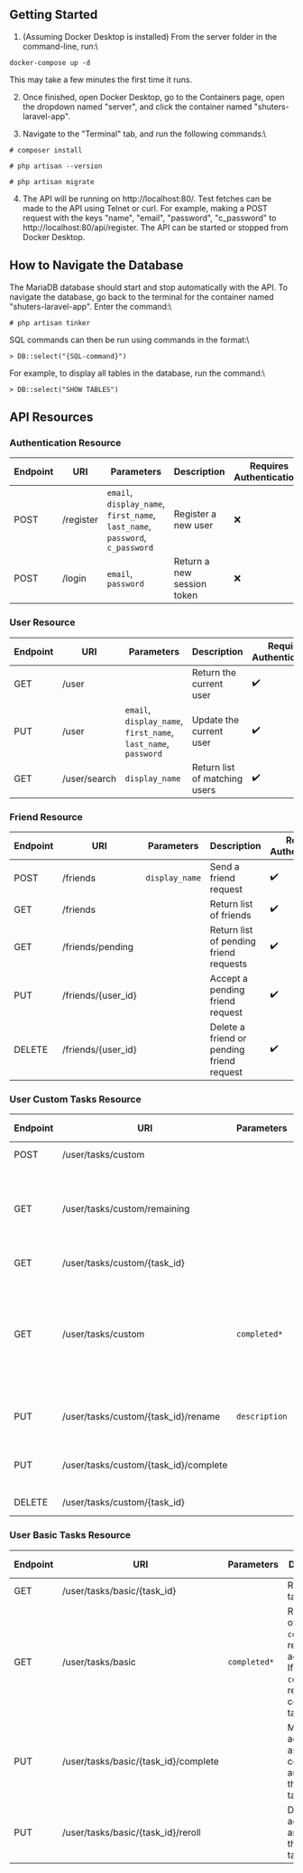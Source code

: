   

## Getting Started

  

1. (Assuming Docker Desktop is installed) From the server folder in the command-line, run:\

`docker-compose up -d`

This may take a few minutes the first time it runs.

2. Once finished, open Docker Desktop, go to the Containers page, open the dropdown named "server", and click the container named "shuters-laravel-app".

3. Navigate to the "Terminal" tab, and run the following commands:\

`# composer install`

`# php artisan --version`

`# php artisan migrate`

4. The API will be running on http://localhost:80/. Test fetches can be made to the API using Telnet or curl. For example, making a POST request with the keys "name", "email", "password", "c_password" to http://localhost:80/api/register. The API can be started or stopped from Docker Desktop.

  
  

## How to Navigate the Database

The MariaDB database should start and stop automatically with the API. To navigate the database, go back to the terminal for the container named "shuters-laravel-app". Enter the command:\

`# php artisan tinker`

SQL commands can then be run using commands in the format:\

`> DB::select("{SQL-command}")`

For example, to display all tables in the database, run the command:\

`> DB::select("SHOW TABLES")`


## API Resources


### Authentication Resource

| Endpoint | URI | Parameters | Description | Requires Authentication? |
|--|--|--|--|--|
| POST | /register | `email`, `display_name`, `first_name`, `last_name`, `password`, `c_password`| Register a new user | ❌ |
| POST | /login | `email`, `password` | Return a new session token | ❌|


### User Resource

| Endpoint | URI | Parameters | Description | Requires Authentication? |
|--|--|--|--|--|
| GET | /user | | Return the current user | ✔️ |
| PUT | /user | `email`, `display_name`, `first_name`, `last_name`, `password` | Update the current user | ✔️ |
| GET | /user/search | `display_name` | Return list of matching users | ✔️ |

### Friend Resource

| Endpoint | URI | Parameters | Description | Requires Authentication? |
|--|--|--|--|--|
| POST | /friends | `display_name` | Send a friend request | ✔️ |
| GET | /friends |  | Return list of friends | ✔️ |
| GET | /friends/pending |  | Return list of pending friend requests | ✔️ |
| PUT | /friends/{user_id} | | Accept a pending friend request | ✔️ |
| DELETE | /friends/{user_id} | | Delete a friend or pending friend request | ✔️ |


### User Custom Tasks Resource

| Endpoint | URI | Parameters | Description | Requires Authentication? |
|--|--|--|--|--|
| POST | /user/tasks/custom | | Create a new task  | ✔️ |
| GET | /user/tasks/custom/remaining |  | Return the remaining number of new tasks able to be created today | ✔️ |
| GET | /user/tasks/custom/{task_id} |  | Return the task | ✔️ |
| GET | /user/tasks/custom | `completed*` | Return list of tasks. If `completed=0`, return active tasks.  If `completed=1`, return completed tasks. | ✔️ |
| PUT | /user/tasks/custom/{task_id}/rename | `description` | Change the description of an active task | ✔️ |
| PUT | /user/tasks/custom/{task_id}/complete | | Mark an active task as completed | ✔️ |
| DELETE | /user/tasks/custom/{task_id} | | Delete an active task | ✔️ |




### User Basic Tasks Resource

| Endpoint | URI | Parameters | Description | Requires Authentication? |
|--|--|--|--|--|
| GET | /user/tasks/basic/{task_id} |  | Return the task | ✔️ |
| GET | /user/tasks/basic | `completed*` | Return list of tasks. If `completed=0`, return active tasks.  If `completed=1`, return completed tasks. | ✔️ |
| PUT | /user/tasks/basic/{task_id}/complete | | Mark an active task as completed and return the next task | ✔️ |
| PUT | /user/tasks/basic/{task_id}/reroll | | Delete an active task and return the next task | ✔️ |

